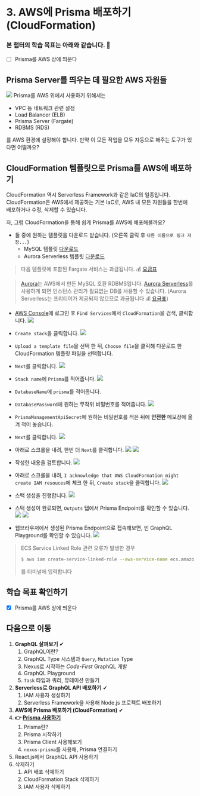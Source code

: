 # 3. AWS에 Prisma 배포하기 (CloudFormation)

### 본 챕터의 학습 목표는 아래와 같습니다. 👏
- [ ] Prisma를 AWS 상에 띄운다


## Prisma Server를 띄우는 데 필요한 AWS 자원들
![](./images/diagram-1.png)
Prisma를 AWS 위에서 사용하기 위해서는

- VPC 등 네트워크 관련 설정
- Load Balancer (ELB)
- Prisma Server (Fargate)
- RDBMS (RDS)

를 AWS 환경에 설정해야 합니다. 만약 이 모든 작업을 모두 자동으로 해주는 도구가 있다면 어떨까요?


## CloudFormation 템플릿으로 Prisma를 AWS에 배포하기
CloudFormation 역시 Serverless Framework과 같은 IaC의 일종입니다. CloudFormation은 AWS에서 제공하는 기본 IaC로, AWS 내 모든 자원들을 한번에 배포하거나 수정, 삭제할 수 있습니다.

자, 그럼 CloudFormation을 통해 쉽게 Prisma를 AWS에 배포해볼까요?

- 둘 중에 원하는 템플릿을 다운로드 받습니다. (오른쪽 클릭 후 `다른 이름으로 링크 저장...`)
  - MySQL 템플릿 [다운로드](https://raw.githubusercontent.com/tonyfromundefined/serverless-graphql-workshop/master/templates/prisma.mysql.yml)
  - Aurora Serverless 템플릿 [다운로드](https://raw.githubusercontent.com/tonyfromundefined/serverless-graphql-workshop/master/templates/prisma.aurora.serverless.yml)

> 다음 템플릿에 포함된 Fargate 서비스는 과금됩니다. 💰 [요금표](https://aws.amazon.com/ko/fargate/pricing/)

> [Aurora](https://aws.amazon.com/ko/rds/aurora/)는 AWS에서 만든 MySQL 호환 RDBMS입니다. [Aurora Serverless](https://aws.amazon.com/ko/rds/aurora/serverless/)를 사용하게 되면 인스턴스 관리가 필요없는 DB를 사용할 수 있습니다. (Aurora Serverless는 프리티어가 제공되지 않으므로 과금됩니다 💰 [요금표](https://aws.amazon.com/ko/rds/aurora/serverless/))

- [AWS Console](https://console.aws.amazon.com)에 로그인 후 `Find Services`에서 `CloudFormation`을 검색, 클릭합니다.
![](./images/screenshot-1.png)

- `Create stack`을 클릭합니다.
![](./images/screenshot-2.png)

- `Upload a template file`을 선택 한 뒤, `Choose file`을 클릭해 다운로드 한 CloudFormation 템플릿 파일을 선택합니다.
- `Next`를 클릭합니다.
![](./images/screenshot-3.png)

- `Stack name`에 `Prisma`를 적어줍니다.
![](./images/screenshot-4.png)

- `DatabaseName`에 `prisma`를 적어줍니다.
- `DatabasePassword`에 원하는 무작위 비밀번호를 적어줍니다.
![](./images/screenshot-5.png)

- `PrismaManagementApiSecret`에 원하는 비밀번호를 적은 뒤에 **안전한** 메모장에 옮겨 적어 놓습니다.
- `Next`를 클릭합니다.
![](./images/screenshot-6.png)

- 아래로 스크롤을 내려, 한번 더 `Next`를 클릭합니다.
![](./images/screenshot-7.png)
![](./images/screenshot-8.png)

- 작성한 내용을 검토합니다.
![](./images/screenshot-9.png)

- 아래로 스크롤을 내려, `I acknowledge that AWS CloudFormation might create IAM resouces`에 체크 한 뒤, `Create stack`을 클릭합니다.
![](./images/screenshot-10.png)

- 스택 생성을 진행합니다.
![](./images/screenshot-11.png)

- 스택 생성이 완료되면, `Outputs` 탭에서 Prisma Endpoint를 확인할 수 있습니다.
![](./images/screenshot-12.png)
![](./images/screenshot-13.png)

- 웹브라우저에서 생성된 Prisma Endpoint으로 접속해보면, 빈 GraphQL Playground를 확인할 수 있습니다.
![](./images/screenshot-14.png)

> ECS Service Linked Role 관련 오류가 발생한 경우
>
>  ```bash
>  $ aws iam create-service-linked-role --aws-service-name ecs.amazonaws.com
>  ```
>
>  를 터미널에 입력합니다


## 학습 목표 확인하기
- [x] Prisma를 AWS 상에 띄운다


## 다음으로 이동
1. **GraphQL 살펴보기** ✔
    1. GraphQL이란?
    2. GraphQL Type 시스템과 `Query`, `Mutation` Type
    3. Nexus로 시작하는 *Code-First* GraphQL 개발
    4. GraphQL Playground
    5. `Task` 타입과 쿼리, 뮤테이션 만들기
2. **Serverless로 GraphQL API 배포하기** ✔
    1. IAM 사용자 생성하기
    2. Serverless Framework을 사용해 Node.js 프로젝트 배포하기
3. **AWS에 Prisma 배포하기 (CloudFormation)** ✔
4. **👉 [Prisma 사용하기](/documents/4-prisma/README.md)**
    1. Prisma란?
    2. Prisma 시작하기
    3. Prisma Client 사용해보기
    4. `nexus-prisma`를 사용해, Prisma 연결하기
5. React.js에서 GraphQL API 사용하기
6. 삭제하기
    1. API 배포 삭제하기
    2. CloudFormation Stack 삭제하기
    3. IAM 사용자 삭제하기
